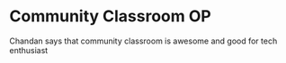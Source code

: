 # Community Classroom OP
 Chandan says that community classroom is awesome and good for tech enthusiast
